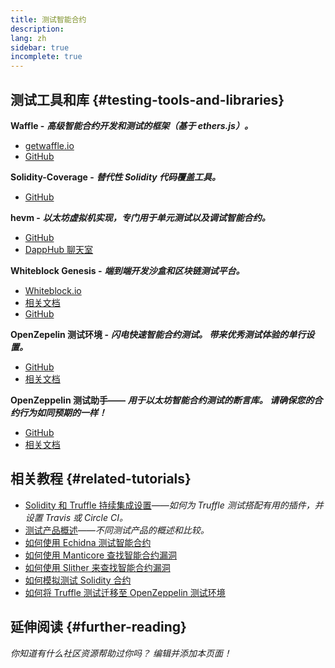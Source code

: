 ```yaml
---
title: 测试智能合约
description:
lang: zh
sidebar: true
incomplete: true
---
```


## 测试工具和库 {#testing-tools-and-libraries}

**Waffle -** **_高级智能合约开发和测试的框架（基于 ethers.js）。_**

- [getwaffle.io](https://getwaffle.io/)
- [GitHub](https://github.com/EthWorks/Waffle)

**Solidity-Coverage -** **_替代性 Solidity 代码覆盖工具。_**

- [GitHub](https://github.com/sc-forks/solidity-coverage)

**hevm -** **_以太坊虚拟机实现，专门用于单元测试以及调试智能合约。_**

- [GitHub](https://github.com/dapphub/dapptools/tree/master/src/hevm)
- [DappHub 聊天室](https://dapphub.chat/)

**Whiteblock Genesis -** **_端到端开发沙盒和区块链测试平台。_**

- [Whiteblock.io](https://whiteblock.io)
- [相关文档](https://docs.whiteblock.io)
- [GitHub](https://github.com/whiteblock/genesis)

**OpenZepelin 测试环境 -** **_闪电快速智能合约测试。 带来优秀测试体验的单行设置。_**

- [GitHub](https://github.com/OpenZeppelin/openzeppelin-test-environment)
- [相关文档](https://docs.openzeppelin.com/test-environment/)

**OpenZeppelin 测试助手——** **_用于以太坊智能合约测试的断言库。 请确保您的合约行为如同预期的一样！_**

- [GitHub](https://github.com/OpenZeppelin/openzeppelin-test-helpers)
- [相关文档](https://docs.openzeppelin.com/test-helpers)

## 相关教程 {#related-tutorials}

- [Solidity 和 Truffle 持续集成设置](/developers/tutorials/solidity-and-truffle-continuous-integration-setup/)_——如何为 Truffle 测试搭配有用的插件，并设置 Travis 或 Circle CI。_
- [测试产品概述](/developers/tutorials/guide-to-smart-contract-security-tools/)_——不同测试产品的概述和比较。_
- [如何使用 Echidna 测试智能合约](/developers/tutorials/how-to-use-echidna-to-test-smart-contracts/)
- [如何使用 Manticore 查找智能合约漏洞](/developers/tutorials/how-to-use-manticor-to-find-smart-contract-bugs/)
- [如何使用 Slither 来查找智能合约漏洞](/developers/tutorials/how-to-use-slither-to-find-smart-contract-bugs/)
- [如何模拟测试 Solidity 合约](/developers/tutorials/how-to-mock-solidity-contracts-for-testing/)
- [如何将 Truffle 测试迁移至 OpenZeppelin 测试环境](https://docs.openzeppelin.com/test-environment/0.1/migrating-from-truffle)

## 延伸阅读 {#further-reading}

_你知道有什么社区资源帮助过你吗？ 编辑并添加本页面！_
